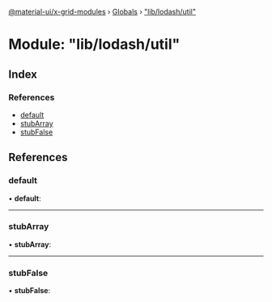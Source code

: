 [@material-ui/x-grid-modules](../README.md) › [Globals](../globals.md) › ["lib/lodash/util"](_lib_lodash_util_.md)

# Module: "lib/lodash/util"

## Index

### References

- [default](_lib_lodash_util_.md#default)
- [stubArray](_lib_lodash_util_.md#stubarray)
- [stubFalse](_lib_lodash_util_.md#stubfalse)

## References

### default

• **default**:

---

### stubArray

• **stubArray**:

---

### stubFalse

• **stubFalse**:
